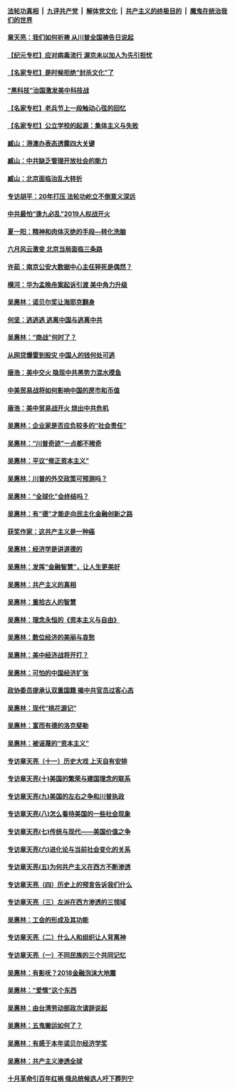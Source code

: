 ####  [法轮功真相](../../../../basic/blob/master/README.md?t=07110031) &nbsp;|&nbsp; [九评共产党](../../../../9ping.md/blob/master/README.md?t=07110031) &nbsp;|&nbsp; [解体党文化](../../../../jtdwh.md/blob/master/README.md?t=07110031)  &nbsp;|&nbsp; [共产主义的终极目的](../../../../gczydzjmd.md/blob/master/README.md?t=07110031) &nbsp;|&nbsp; [魔鬼在统治我们的世界](../../../../mgztzwmdsj.md/blob/master/README.md?t=07110031) 

#### [章天亮：我们如何祈祷 从川普全国祷告日说起](../pages/nsc423/n11944627.md?t=07110031) 

#### [【纪元专栏】应对病毒流行 渥京未以加人为先引担忧](../pages/nsc423/n11875714.md?t=07110031) 

#### [【名家专栏】是时候拒绝“封杀文化”了](../pages/nsc423/n11814093.md?t=07110031) 

#### [“黑科技”治国激发美中科技战](../pages/nsc423/n11638056.md?t=07110031) 

#### [【名家专栏】老兵节上一段触动心弦的回忆](../pages/nsc423/n11646016.md?t=07110031) 

#### [【名家专栏】公立学校的起源：集体主义与失败](../pages/nsc423/n11601833.md?t=07110031) 

#### [臧山：港澳办表态透露四大关键](../pages/nsc423/n11421628.md?t=07110031) 

#### [臧山：中共缺乏管理开放社会的能力](../pages/nsc423/n11407457.md?t=07110031) 

#### [臧山：北京面临治乱大转折](../pages/nsc423/n11406895.md?t=07110031) 

#### [专访胡平：20年打压 法轮功屹立不倒意义深远](../pages/nsc423/n11398800.md?t=07110031) 

#### [中共最怕“逢九必乱”2019人权战开火](../pages/nsc423/n11385248.md?t=07110031) 

#### [夏一阳：精神和肉体灭绝的手段—转化洗脑](../pages/nsc423/n11368250.md?t=07110031) 

#### [六月风云激变 北京当局面临三条路](../pages/nsc423/n11313668.md?t=07110031) 

#### [许茹：南京公安大数据中心主任猝死是偶然？](../pages/nsc423/n11064744.md?t=07110031) 

#### [横河：华为孟晚舟案起诉引渡 美中角力升级](../pages/nsc423/n11027230.md?t=07110031) 

#### [吴惠林：诺贝尔奖让海耶克翻身](../pages/nsc423/n10890049.md?t=07110031) 

#### [何坚：逃逃逃 逃离中国与逃离中共](../pages/nsc423/n10592891.md?t=07110031) 

#### [吴惠林：“商战”何时了？](../pages/nsc423/n10573558.md?t=07110031) 

#### [从网贷爆雷到股灾 中国人的钱何处可逃](../pages/nsc423/n10572800.md?t=07110031) 

#### [唐浩：美中交火 隐现中共黑势力混水摸鱼](../pages/nsc423/n10544040.md?t=07110031) 

#### [中美贸易战将如何影响中国的房市和币值](../pages/nsc423/n10543697.md?t=07110031) 

#### [唐浩：美中贸易战开火 烧出中共危机](../pages/nsc423/n10540126.md?t=07110031) 

#### [吴惠林：企业家是否应负较多的“社会责任”](../pages/nsc423/n10535022.md?t=07110031) 

#### [吴惠林：“川普奇迹”一点都不稀奇](../pages/nsc423/n10512808.md?t=07110031) 

#### [吴惠林：平议“修正资本主义”](../pages/nsc423/n10495724.md?t=07110031) 

#### [吴惠林：川普的外交政策可预测吗？](../pages/nsc423/n10462387.md?t=07110031) 

#### [吴惠林：“全球化”会终结吗？](../pages/nsc423/n10452838.md?t=07110031) 

#### [吴惠林：有“德”才能走向民主化金融创新之路](../pages/nsc423/n10432292.md?t=07110031) 

#### [获奖作家：这共产主义是一种癌](../pages/nsc423/n10431541.md?t=07110031) 

#### [吴惠林：经济学是讲道德的](../pages/nsc423/n10398014.md?t=07110031) 

#### [吴惠林：发挥“金融智慧”，让人生更美好](../pages/nsc423/n10375019.md?t=07110031) 

#### [吴惠林：共产主义的真相](../pages/nsc423/n10351394.md?t=07110031) 

#### [吴惠林：重拾古人的智慧](../pages/nsc423/n10337691.md?t=07110031) 

#### [吴惠林：理念永恒的《资本主义与自由》](../pages/nsc423/n10316274.md?t=07110031) 

#### [吴惠林：数位经济的美丽与哀愁](../pages/nsc423/n10292946.md?t=07110031) 

#### [吴惠林：美中经济战将开打？](../pages/nsc423/n10258825.md?t=07110031) 

#### [吴惠林：可怕的中国经济扩张](../pages/nsc423/n10219147.md?t=07110031) 

#### [政协委员提承认双重国籍 揭中共官员过客心态](../pages/nsc423/n10208809.md?t=07110031) 

#### [吴惠林：现代“桃花源记”](../pages/nsc423/n10185234.md?t=07110031) 

#### [吴惠林：富而有德的洛克斐勒](../pages/nsc423/n10142264.md?t=07110031) 

#### [吴惠林：被诬蔑的“资本主义”](../pages/nsc423/n10124816.md?t=07110031) 

#### [专访章天亮（十一）历史大戏 上天自有安排](../pages/nsc423/n10094905.md?t=07110031) 

#### [专访章天亮(十)美国的繁荣与建国理念的联系](../pages/nsc423/n10094899.md?t=07110031) 

#### [专访章天亮(九)美国的左右之争和川普执政](../pages/nsc423/n10094889.md?t=07110031) 

#### [专访章天亮(八)怎么看待美国的一些社会现象](../pages/nsc423/n10094857.md?t=07110031) 

#### [专访章天亮(七)传统与现代——美国价值之争](../pages/nsc423/n10093140.md?t=07110031) 

#### [专访章天亮(六)进化论与当前社会变化的关系](../pages/nsc423/n10092036.md?t=07110031) 

#### [专访章天亮(五)为何共产主义在西方不断渗透](../pages/nsc423/n10083620.md?t=07110031) 

#### [专访章天亮（四）历史上的预言告诉我们什么](../pages/nsc423/n10083606.md?t=07110031) 

#### [专访章天亮（三）左派在西方渗透的三领域](../pages/nsc423/n10081115.md?t=07110031) 

#### [吴惠林：工会的形成及其功能](../pages/nsc423/n10080633.md?t=07110031) 

#### [专访章天亮（二）什么人和组织让人背离神](../pages/nsc423/n10076637.md?t=07110031) 

#### [专访章天亮（一）不同民族的三个共同记忆](../pages/nsc423/n10074188.md?t=07110031) 

#### [吴惠林：有影呒？2018金融泡沫大地震](../pages/nsc423/n10040534.md?t=07110031) 

#### [吴惠林：“爱情”这个东西](../pages/nsc423/n10019423.md?t=07110031) 

#### [吴惠林：由台湾劳动部政次请辞说起](../pages/nsc423/n9979679.md?t=07110031) 

#### [吴惠林：五鬼搬运如何了？](../pages/nsc423/n9925338.md?t=07110031) 

#### [吴惠林：有感于本年诺贝尔经济学奖](../pages/nsc423/n9871883.md?t=07110031) 

#### [吴惠林：共产主义渗透全球](../pages/nsc423/n9812748.md?t=07110031) 

#### [十月革命引百年红祸 俄总统候选人吁下葬列宁](../pages/nsc423/n9810182.md?t=07110031) 

